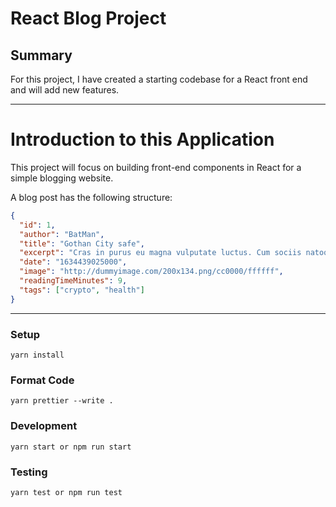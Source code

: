 # React Blog Project

## Summary

For this project, I have created a starting codebase for a React front end and will add new features.

---

# Introduction to this Application

This project will focus on building front-end components in React for a simple blogging website.

A blog post has the following structure:

```json
{
  "id": 1,
  "author": "BatMan",
  "title": "Gothan City safe",
  "excerpt": "Cras in purus eu magna vulputate luctus. Cum sociis natoque penatibus et magnis dis parturient montes, nascetur ridiculus mus.",
  "date": "1634439025000",
  "image": "http://dummyimage.com/200x134.png/cc0000/ffffff",
  "readingTimeMinutes": 9,
  "tags": ["crypto", "health"]
}
```

---

### Setup

```
yarn install
```

### Format Code

```
yarn prettier --write .
```

### Development

```
yarn start or npm run start
```

### Testing

```
yarn test or npm run test
```
